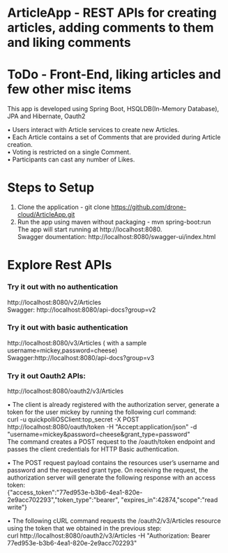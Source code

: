 # ArticleApp - REST APIs for creating articles, adding comments to them and liking comments  
# ToDo - Front-End, liking articles and few other misc items  
 
This app is developed using Spring Boot, HSQLDB(In-Memory Database), JPA and Hibernate, Oauth2

• Users interact with Article services to create new Articles.   
• Each Article contains a set of Comments that are provided during Article creation.  
• Voting is restricted on a single Comment.  
• Participants can cast any number of Likes.  


# Steps to Setup
1. Clone the application - git clone https://github.com/drone-cloud/ArticleApp.git
2. Run the app using maven without packaging -
    mvn spring-boot:run   
The app will start running at http://localhost:8080.  
Swagger doumentation: http://localhost:8080/swagger-ui/index.html

# Explore Rest APIs


### Try it out with no authentication
http://localhost:8080/v2/Articles  
Swagger: http://localhost:8080/api-docs?group=v2


### Try it out with basic authentication
http://localhost:8080/v3/Articles 
( with a sample username=mickey,password=cheese)  
Swagger:http://localhost:8080/api-docs?group=v3


### Try it out Oauth2 APIs:
http://localhost:8080/oauth2/v3/Articles 


• The client is already registered with the authorization server, generate a token for the user mickey by running the following curl command:  
    curl -u quickpolliOSClient:top_secret -X POST http://localhost:8080/oauth/token -H "Accept:application/json" -d "username=mickey&password=cheese&grant_type=password"  
    The command creates a POST request to the /oauth/token endpoint and passes the client credentials for HTTP Basic authentication. 

• The POST request payload contains the resources user’s username and password and the requested grant type. On receiving the request, the authorization server will generate the following response with an access token:  
    {"access_token":"77ed953e-b3b6-4ea1-820e-2e9acc702293","token_type":"bearer",
    "expires_in":42874,"scope":"read write"}

• The following cURL command requests the /oauth2/v3/Articles resource using the token that we
obtained in the previous step:  
    curl http://localhost:8080/oauth2/v3/Articles -H "Authorization: Bearer 77ed953e-b3b6-4ea1-820e-2e9acc702293"
